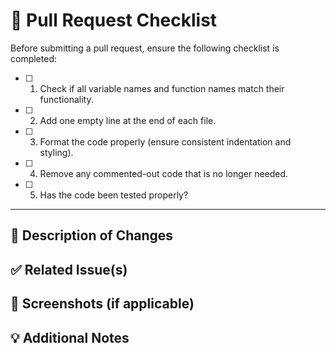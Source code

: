 # 🚀 Pull Request Checklist

Before submitting a pull request, ensure the following checklist is completed:

- [ ] 1. Check if all variable names and function names match their functionality.
- [ ] 2. Add one empty line at the end of each file.
- [ ] 3. Format the code properly (ensure consistent indentation and styling).
- [ ] 4. Remove any commented-out code that is no longer needed.
- [ ] 5. Has the code been tested properly?

---

## 📝 Description of Changes

<!-- Provide a brief summary of your changes and the reason behind them. -->

## ✅ Related Issue(s)

<!-- Link any related issues here, if applicable. -->

## 📸 Screenshots (if applicable)

<!-- Add screenshots to show visual changes, if applicable. -->

## 💡 Additional Notes

<!-- Any extra information or considerations should go here. -->
